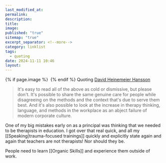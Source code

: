 ```yaml
---
last_modified_at: 
permalink: 
description: 
title: 
image: 
published: "true"
sitemap: "true"
excerpt_separator: <!--more-->
category: linklist
tags:
  - quoting
date: 2024-11-11 10:46
layout:
---
```



{% if page.image %} <img src="{{ page.image }}" alt=""> {% endif %}
Quoting [David Heinemeier Hansson](https://world.hey.com/dhh/too-much-therapy-at-work-f79ac95c)
> It's easy to read all of the above as cold or dismissive, but please don't. It's possible to share the same genuine care for people while disagreeing on the methods and the context that's due to serve them best. And it's also possible to look at the increase in therapy thinking, language, and methods in the workplace as an abject failure of modern corporate culture.

One of my big mistakes early on as a principal was thinking that we needed to be therapists in education. I got over that real quick, and all my [[Speaking|trauma-focused trainings]] quickly and explicitly state again and again that teachers are not therapists! Nor should they be. 

People need to learn [[Organic Skills]] and experience them outside of work. 